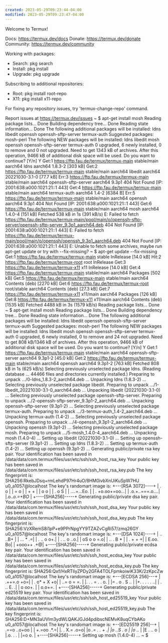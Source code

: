 ```yaml
---
created: 2023-05-29T09:23:44-04:00
modified: 2023-05-29T09:23:47-04:00
---
```


Welcome to Termux!

Docs:       https://termux.dev/docs
Donate:     https://termux.dev/donate
Community:  https://termux.dev/community

Working with packages:

 - Search:  pkg search <query>
 - Install: pkg install <package>
 - Upgrade: pkg upgrade

Subscribing to additional repositories:

 - Root:    pkg install root-repo
 - X11:     pkg install x11-repo

For fixing any repository issues,
try 'termux-change-repo' command.

Report issues at https://termux.dev/issues
~ $ apt-get install mosh
Reading package lists... Done
Building dependency tree... Done
Reading state information... Done
The following additional packages will be installed:
  ldns libedit openssh openssh-sftp-server
  termux-auth
Suggested packages:
  mosh-perl
The following NEW packages will be installed:
  ldns libedit mosh openssh openssh-sftp-server
  termux-auth
0 upgraded, 6 newly installed, 0 to remove and 0 not upgraded.
Need to get 1343 kB of archives.
After this operation, 9466 kB of additional disk space will be used.
Do you want to continue? [Y/n] Y
Get:1 https://ftp.fau.de/termux/termux-main stable/main aarch64 ldns aarch64 1.8.3-2 [303 kB]
Get:2 https://ftp.fau.de/termux/termux-main stable/main aarch64 libedit aarch64 20221030-3.1-0 [77.7 kB]
Err:3 https://ftp.fau.de/termux/termux-main stable/main aarch64 openssh-sftp-server aarch64 9.3p1
  404  Not Found [IP: 2001:638:a000:1021:21::1 443]
Get:4 https://ftp.fau.de/termux/termux-main stable/main aarch64 termux-auth aarch64 1.4-2 [6384 B]
Err:5 https://ftp.fau.de/termux/termux-main stable/main aarch64 openssh aarch64 9.3p1
  404  Not Found [IP: 2001:638:a000:1021:21::1 443]
Get:6 https://ftp.fau.de/termux/termux-main stable/main aarch64 mosh aarch64 1.4.0-4 [151 kB]
Fetched 538 kB in 1s (391 kB/s)
E: Failed to fetch https://ftp.fau.de/termux/termux-main/pool/main/o/openssh-sftp-server/openssh-sftp-server_9.3p1_aarch64.deb  404  Not Found [IP: 2001:638:a000:1021:21::1 443]
E: Failed to fetch https://ftp.fau.de/termux/termux-main/pool/main/o/openssh/openssh_9.3p1_aarch64.deb  404  Not Found [IP: 2001:638:a000:1021:21::1 443]
E: Unable to fetch some archives, maybe run apt-get update or try with --fix-missing?
~ $ apt-get update --fix-missing
Get:1 https://ftp.fau.de/termux/termux-main stable InRelease [14.0 kB]
Hit:2 https://ftp.fau.de/termux/termux-root root InRelease
Get:3 https://ftp.fau.de/termux/termux-x11 x11 InRelease [14.0 kB]
Get:4 https://ftp.fau.de/termux/termux-main stable/main aarch64 Packages [502 kB]
Get:5 https://ftp.fau.de/termux/termux-main stable/main aarch64 Contents (deb) [2270 kB]
Get:6 https://ftp.fau.de/termux/termux-root root/stable aarch64 Contents (deb) [27.3 kB]
Get:7 https://ftp.fau.de/termux/termux-x11 x11/main aarch64 Packages [126 kB]
Get:8 https://ftp.fau.de/termux/termux-x11 x11/main aarch64 Contents (deb) [1535 kB]
Fetched 4488 kB in 3s (1579 kB/s)
Reading package lists... Done
~ $ apt-get install mosh
Reading package lists... Done
Building dependency tree... Done
Reading state information... Done
The following additional packages will be installed:
  ldns libedit openssh openssh-sftp-server
  termux-auth
Suggested packages:
  mosh-perl
The following NEW packages will be installed:
  ldns libedit mosh openssh openssh-sftp-server
  termux-auth
0 upgraded, 6 newly installed, 0 to remove and 24 not upgraded.
Need to get 808 kB/1346 kB of archives.
After this operation, 9466 kB of additional disk space will be used.
Do you want to continue? [Y/n] Y
Get:1 https://ftp.fau.de/termux/termux-main stable/main aarch64 openssh-sftp-server aarch64 9.3p1-2 [45.0 kB]
Get:2 https://ftp.fau.de/termux/termux-main stable/main aarch64 openssh aarch64 9.3p1-2 [763 kB]
Fetched 808 kB in 1s (625 kB/s)
Selecting previously unselected package ldns.
(Reading database ... 44466 files and directories currently installed.)
Preparing to unpack .../0-ldns_1.8.3-2_aarch64.deb ...
Unpacking ldns (1.8.3-2) ...
Selecting previously unselected package libedit.
Preparing to unpack .../1-libedit_20221030-3.1-0_aarch64.deb ...
Unpacking libedit (20221030-3.1-0) ...
Selecting previously unselected package openssh-sftp-server.
Preparing to unpack .../2-openssh-sftp-server_9.3p1-2_aarch64.deb ...
Unpacking openssh-sftp-server (9.3p1-2) ...
Selecting previously unselected package termux-auth.
Preparing to unpack .../3-termux-auth_1.4-2_aarch64.deb ...
Unpacking termux-auth (1.4-2) ...
Selecting previously unselected package openssh.
Preparing to unpack .../4-openssh_9.3p1-2_aarch64.deb ...
Unpacking openssh (9.3p1-2) ...
Selecting previously unselected package mosh.
Preparing to unpack .../5-mosh_1.4.0-4_aarch64.deb ...
Unpacking mosh (1.4.0-4) ...
Setting up libedit (20221030-3.1-0) ...
Setting up openssh-sftp-server (9.3p1-2) ...
Setting up ldns (1.8.3-2) ...
Setting up termux-auth (1.4-2) ...
Setting up openssh (9.3p1-2) ...
Generating public/private rsa key pair.
Your identification has been saved in /data/data/com.termux/files/usr/etc/ssh/ssh_host_rsa_key
Your public key has been saved in /data/data/com.termux/files/usr/etc/ssh/ssh_host_rsa_key.pub
The key fingerprint is:
SHA256:RkebJDsq+rmLehdP97Hr4uO/8HM0ivbXnUiKuSpW7HU u0_a1057@localhost
The key's randomart image is:
+---[RSA 3072]----+
|        . o      |
|         = o     |
|        + +      |
|       o o       |
|    . o S        |
|   ....+...Eo.   |
|  .  +o.oo+=oo...|
|  .o.+..===.o....|
|.o..*o.=+BO*     |
+----[SHA256]-----+
Generating public/private dsa key pair.
Your identification has been saved in /data/data/com.termux/files/usr/etc/ssh/ssh_host_dsa_key
Your public key has been saved in /data/data/com.termux/files/usr/etc/ssh/ssh_host_dsa_key.pub
The key fingerprint is:
SHA256:VzXRemS8i1pP+e9PPrNpgYY9TZAZvCgRi57/zmq26GY u0_a1057@localhost
The key's randomart image is:
+---[DSA 1024]----+
|         .. ..B+ |
|        ...  * .=|
|       . .. o o+.|
|      . .. o ..o.|
|       oS o o =.o|
|        .. . B * |
|         .  + + +|
|       E.oo.   Bo|
|      +ooo++  .+@|
+----[SHA256]-----+
Generating public/private ecdsa key pair.
Your identification has been saved in /data/data/com.termux/files/usr/etc/ssh/ssh_host_ecdsa_key
Your public key has been saved in /data/data/com.termux/files/usr/etc/ssh/ssh_host_ecdsa_key.pub
The key fingerprint is:
SHA256:Qxf/HxRTliyZPDy2GFA4TOLFpmkoiwiK33K/2zKpcZw u0_a1057@localhost
The key's randomart image is:
+---[ECDSA 256]---+
|       .++=.o +o=|
|      . o* + X +o|
|      ..= o = =. |
|.  . . = . . o.  |
|= . o . S     .. |
|+. . . . .     ..|
| . .. E.        .|
|  o oo+.         |
|   o.o+=.        |
+----[SHA256]-----+
Generating public/private ed25519 key pair.
Your identification has been saved in /data/data/com.termux/files/usr/etc/ssh/ssh_host_ed25519_key
Your public key has been saved in /data/data/com.termux/files/usr/etc/ssh/ssh_host_ed25519_key.pub
The key fingerprint is:
SHA256:D+MN3aUVlm3ydWLQAKJGJd4pdibscNEMvK8uqCYbAKo u0_a1057@localhost
The key's randomart image is:
+--[ED25519 256]--+
|     .==o ..o+oo |
|     +.=oo   .*.=|
|.   . X.=    .o=o|
|o    *.= . . +  .|
|o     ..S . o    |
|o      ..*       |
|E  .   .. o      |
|.o. . .          |
|=o   o.          |
+----[SHA256]-----+
Setting up mosh (1.4.0-4) ...
~ $
